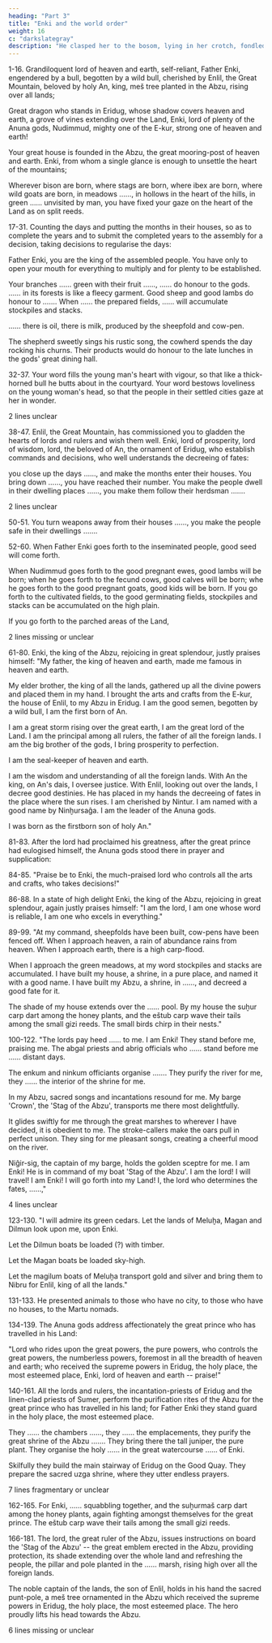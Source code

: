 ```yaml
---
heading: "Part 3"
title: "Enki and the world order"
weight: 16
c: "darkslategray"
description: "He clasped her to the bosom, lying in her crotch, fondled her thighs, fondled her with the hand."
---
```



1-16. Grandiloquent lord of heaven and earth, self-reliant, Father Enki, engendered by a bull, begotten by a wild bull, cherished by Enlil, the Great Mountain, beloved by holy An, king, meš tree planted in the Abzu, rising over all lands;

Great dragon who stands in Eridug, whose shadow covers heaven and earth, a grove of vines extending over the Land, Enki, lord of plenty of the Anuna gods, Nudimmud, mighty one of the E-kur, strong one of heaven and earth! 

Your great house is founded in the Abzu, the great mooring-post of heaven and earth. Enki, from whom a single glance is enough to unsettle the heart of the mountains; 

Wherever bison are born, where stags are born, where ibex are born, where wild goats are born, in meadows ……, in hollows in the heart of the hills, in green …… unvisited by man, you have fixed your gaze on the heart of the Land as on split reeds.


17-31. Counting the days and putting the months in their houses, so as to complete the years and to submit the completed years to the assembly for a decision, taking decisions to regularise the days: 

Father Enki, you are the king of the assembled people. You have only to open your mouth for everything to multiply and for plenty to be established.

Your branches …… green with their fruit ……, …… do honour to the gods. …… in its forests is like a fleecy garment. Good sheep and good lambs do honour to ……. When …… the prepared fields, …… will accumulate stockpiles and stacks. 

…… there is oil, there is milk, produced by the sheepfold and cow-pen. 

The shepherd sweetly sings his rustic song, the cowherd spends the day rocking his churns. Their products would do honour to the late lunches in the gods' great dining hall.


32-37. Your word fills the young man's heart with vigour, so that like a thick-horned bull he butts about in the courtyard. Your word bestows loveliness on the young woman's head, so that the people in their settled cities gaze at her in wonder.


2 lines unclear


38-47. Enlil, the Great Mountain, has commissioned you to gladden the hearts of lords and rulers and wish them well. Enki, lord of prosperity, lord of wisdom, lord, the beloved of An, the ornament of Eridug, who establish commands and decisions, who well understands the decreeing of fates: 

you close up the days ……, and make the months enter their houses. You bring down ……, you have reached their number. You make the people dwell in their dwelling places ……, you make them follow their herdsman …….

2 lines unclear


50-51. You turn weapons away from their houses ……, you make the people safe in their dwellings …….

52-60. When Father Enki goes forth to the inseminated people, good seed will come forth. 

When Nudimmud goes forth to the good pregnant ewes, good lambs will be born; when he goes forth to the fecund cows, good calves will be born; whe he goes forth to the good pregnant goats, good kids will be born. If you go forth to the cultivated fields, to the good germinating fields, stockpiles and stacks can be accumulated on the high plain. 

If you go forth to the parched areas of the Land,


2 lines missing or unclear


61-80. Enki, the king of the Abzu, rejoicing in great splendour, justly praises himself: "My father, the king of heaven and earth, made me famous in heaven and earth. 

My elder brother, the king of all the lands, gathered up all the divine powers and placed them in my hand. I brought the arts and crafts from the E-kur, the house of Enlil, to my Abzu in Eridug. I am the good semen, begotten by a wild bull, I am the first born of An. 

I am a great storm rising over the great earth, I am the great lord of the Land. I am the principal among all rulers, the father of all the foreign lands. I am the big brother of the gods, I bring prosperity to perfection. 

I am the seal-keeper of heaven and earth. 

I am the wisdom and understanding of all the foreign lands. With An the king, on An's dais, I oversee justice. With Enlil, looking out over the lands, I decree good destinies. He has placed in my hands the decreeing of fates in the place where the sun rises. I am cherished by Nintur. I am named with a good name by Ninḫursaĝa. I am the leader of the Anuna gods. 

I was born as the firstborn son of holy An."


81-83. After the lord had proclaimed his greatness, after the great prince had eulogised himself, the Anuna gods stood there in prayer and supplication:


84-85. "Praise be to Enki, the much-praised lord who controls all the arts and crafts, who takes decisions!"


86-88. In a state of high delight Enki, the king of the Abzu, rejoicing in great splendour, again justly praises himself: "I am the lord, I am one whose word is reliable, I am one who excels in everything."


89-99. "At my command, sheepfolds have been built, cow-pens have been fenced off. When I approach heaven, a rain of abundance rains from heaven. When I approach earth, there is a high carp-flood. 

When I approach the green meadows, at my word stockpiles and stacks are accumulated. I have built my house, a shrine, in a pure place, and named it with a good name. I have built my Abzu, a shrine, in ……, and decreed a good fate for it. 

The shade of my house extends over the …… pool. By my house the suḫur carp dart among the honey plants, and the eštub carp wave their tails among the small gizi reeds. The small birds chirp in their nests."


100-122. "The lords pay heed …… to me. I am Enki! They stand before me, praising me. The abgal priests and abrig officials who …… stand before me …… distant days. 

The enkum and ninkum officiants organise ……. They purify the river for me, they …… the interior of the shrine for me. 

In my Abzu, sacred songs and incantations resound for me. My barge 'Crown', the 'Stag of the Abzu', transports me there most delightfully. 

It glides swiftly for me through the great marshes to wherever I have decided, it is obedient to me. The stroke-callers make the oars pull in perfect unison. They sing for me pleasant songs, creating a cheerful mood on the river. 

Niĝir-sig, the captain of my barge, holds the golden sceptre for me. I am Enki! He is in command of my boat 'Stag of the Abzu'. I am the lord! I will travel! I am Enki! I will go forth into my Land! I, the lord who determines the fates, ……,"

4 lines unclear


123-130. "I will admire its green cedars. Let the lands of Meluḫa, Magan and Dilmun look upon me, upon Enki. 

Let the Dilmun boats be loaded (?) with timber. 

Let the Magan boats be loaded sky-high. 

Let the magilum boats of Meluḫa transport gold and silver and bring them to Nibru for Enlil, king of all the lands."


131-133. He presented animals to those who have no city, to those who have no houses, to the Martu nomads.


134-139. The Anuna gods address affectionately the great prince who has travelled in his Land: 

"Lord who rides upon the great powers, the pure powers, who controls the great powers, the numberless powers, foremost in all the breadth of heaven and earth; who received the supreme powers in Eridug, the holy place, the most esteemed place, Enki, lord of heaven and earth -- praise!"


140-161. All the lords and rulers, the incantation-priests of Eridug and the linen-clad priests of Sumer, perform the purification rites of the Abzu for the great prince who has travelled in his land; for Father Enki they stand guard in the holy place, the most esteemed place. 

They …… the chambers ……, they …… the emplacements, they purify the great shrine of the Abzu ……. They bring there the tall juniper, the pure plant. They organise the holy …… in the great watercourse …… of Enki. 

Skilfully they build the main stairway of Eridug on the Good Quay. They prepare the sacred uzga shrine, where they utter endless prayers.

7 lines fragmentary or unclear



162-165. For Enki, …… squabbling together, and the suḫurmaš carp dart among the honey plants, again fighting amongst themselves for the great prince. The eštub carp wave their tails among the small gizi reeds.

166-181. The lord, the great ruler of the Abzu, issues instructions on board the 'Stag of the Abzu' -- the great emblem erected in the Abzu, providing protection, its shade extending over the whole land and refreshing the people, the pillar and pole planted in the …… marsh, rising high over all the foreign lands.

The noble captain of the lands, the son of Enlil, holds in his hand the sacred punt-pole, a meš tree ornamented in the Abzu which received the supreme powers in Eridug, the holy place, the most esteemed place. The hero proudly lifts his head towards the Abzu.


6 lines missing or unclear
